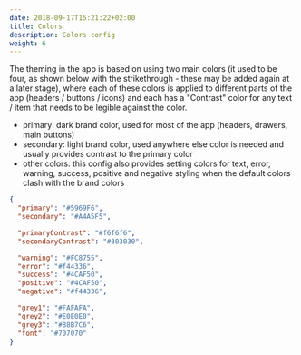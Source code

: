 ```yaml
---
date: 2018-09-17T15:21:22+02:00
title: Colors
description: Colors config
weight: 6
---
```


The theming in the app is based on using two main colors (it used to be four, as shown below with the strikethrough - these may be added again at a later stage), where each of these colors is applied to different parts of the app (headers / buttons / icons) and each has a "Contrast" color for any text / item that needs to be legible against the color.

- primary: dark brand color, used for most of the app (headers, drawers, main buttons)
- secondary: light brand color, used anywhere else color is needed and usually provides contrast to the primary color
- other colors: this config also provides setting colors for text, error, warning, success, positive and negative styling when the default colors clash with the brand colors

```json
{
  "primary": "#5969F6",
  "secondary": "#A4A5F5",

  "primaryContrast": "#f6f6f6",
  "secondaryContrast": "#303030",

  "warning": "#FC8755",
  "error": "#f44336",
  "success": "#4CAF50",
  "positive": "#4CAF50",
  "negative": "#f44336",

  "grey1": "#FAFAFA",
  "grey2": "#E0E0E0",
  "grey3": "#B8B7C6",
  "font": "#707070"
}
```
